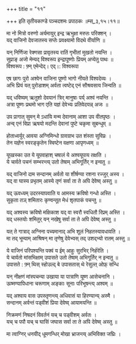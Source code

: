 +++
title = "११"

+++
इति तृतीयकाण्डे पञ्चदशमः प्रपाठकः ॥म्स्_३,१५।११॥  
    
मा नो मित्रो वरुणो अर्यमायुर् इन्द्र ऋभुक्षा मरुतः परिक्शन् ।  
यद् वाजिनो देवजातस्य सप्तेः प्रवक्ष्यामो विदथे वीर्याणि ॥  
    
यन् निर्णिजा रेक्णसा प्रावृतस्य रातिं गृभीतां मुखतो नयन्ति ।  
सुप्राङ् अजो मेम्यद् विश्वरूप इन्द्रापूष्णोः प्रियम् अप्येतु पाथः ॥  
विश्वरूप : फ़्न् एमेन्देद्। एद्।: विश्वरूपा  
    
एष छागः पुरो अश्वेन वाजिना पूष्णो भागो नीयते विश्वदेव्यः ।  
अभि प्रियं यत् पुरोडाशम् अर्वता त्वष्टेद् एनं सौश्रवसाय जिन्वति ॥  
    
यद् धविष्यम् ऋतुशो देवयानं त्रिर् मानुषाः पर्य् अश्वं नयन्ति ।  
अत्रा पूष्णः प्रथमो भाग एति यज्ञं देवेभ्यः प्रतिवेदयन्न् अजः ॥  
    
उप प्रागात् सुमन् मे ऽधायि मन्म देवानाम् आशा उप वीतपृष्ठः ।  
अन्व् एनं विप्रा ऋषयो मदन्ति देवानां पुष्टे चकृमा सुबन्धुम् ॥  
    
होताध्वर्युर् आवया अग्निमिन्धो ग्रावग्राभ उत शंस्ता सुविप्रः ।  
तेन यज्ञेन स्वरङ्कृतेन स्विष्टेन वक्षणा आपृणध्वम् ॥  
    
यूपव्रस्का उत ये यूपवाहाश् चषालं ये अश्वयूपाय तक्षति ।  
ये चार्वते पचनं सम्भरन्त्य् उतो तेषाम् अभिगूर्तिर् न इन्वतु ॥  
    
यद् वाजिनो दाम सन्दानम् अर्वतो या शीर्षण्या रशना रज्जुर् अस्य ।  
यद् वा घास्य प्रभृतम् आस्ये तृणं सर्वा ता ते अपि देवेष्व् अस्तु ॥  
    
यद् ऊवध्यम् उदरस्यापवाति य आमस्य क्रविषो गन्धो अस्ति ।  
सुकृता तञ् शमितारः कृण्वन्तूत मेधं शृतपाकं पचन्तु ॥  
    
यद् अश्वस्य क्रविषो मक्षिकाश यद् वा स्वरौ स्वधितौ रिप्रम् अस्ति ।  
यद् धस्तयोः शमितुर् यन् नखेषु सर्वा ता ते अपि देवेष्व् अस्तु ॥  
    
यत् ते गात्राद् अग्निना पच्यमानाद् अभि शूलं निहतस्यावधावति ।  
मा तद् भूम्याम् आश्रिषन् मा तृणेषु देवेभ्यस् तद् उशद्भ्यो रातम् अस्तु ॥  
    
ये वाजिनं परिपश्यन्ति पक्वं य ईम् आहुः सुरभिर् निर्हरेति ।  
ये चार्वतो मांसभिक्षाम् उपासते उतो तेषाम् अभिगूर्तिर् न इन्वतु ॥  
उपासते : फ़्न् थिस् स्होउल्द् बे उपासतास् थे रेसुल्त् ओफ़् सन्धि  
    
यन् नीक्षणं मांस्पचन्या उखाया या पात्राणि यूष्ण आसेचनानि ।  
ऊष्मण्यापिधाना चरूणाम् अङ्काः सूनाः परिभूषन्त्य् अश्वम् ॥  
    
यद् अश्वाय वास उपस्तृणन्त्य् अधिवासं या हिरण्यान्य् अस्मै ।  
सन्दानम् अर्वन्तं पड्वीशं प्रिया देवेष्व् आयामयन्ति ॥  
    
निक्रमणं निषदनं विवर्तनं यच् च पड्वीशम् अर्वतः ।  
यच् च पपौ यच् च घासिं जघास सर्वा ता ते अपि देवेष्व् अस्तु ॥  
    
मा त्वाग्निर् धनयीद् धूमगन्धिर् मोखा भ्राजन्त्य् अभिविक्त जघ्रिः ।  